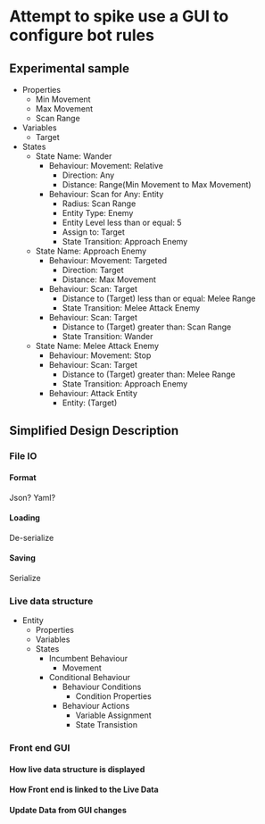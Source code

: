 # Attempt to spike use a GUI to configure bot rules

## Experimental sample

- Properties
  - Min Movement
  - Max Movement
  - Scan Range
- Variables
  - Target
- States
  - State Name: Wander
    - Behaviour: Movement: Relative
      - Direction: Any
      - Distance: Range(Min Movement to Max Movement)
    - Behaviour: Scan for Any: Entity
      - Radius: Scan Range
      - Entity Type: Enemy
      - Entity Level less than or equal: 5
      - Assign to: Target
      - State Transition: Approach Enemy
  - State Name: Approach Enemy
    - Behaviour: Movement: Targeted
      - Direction: Target
      - Distance: Max Movement
    - Behaviour: Scan: Target
      - Distance to (Target) less than or equal: Melee Range
      - State Transition: Melee Attack Enemy
    - Behaviour: Scan: Target
      - Distance to (Target) greater than: Scan Range
      - State Transition: Wander
  - State Name: Melee Attack Enemy
    - Behaviour: Movement: Stop
    - Behaviour: Scan: Target
      - Distance to (Target) greater than: Melee Range
      - State Transition: Approach Enemy
    - Behaviour: Attack Entity
      - Entity: (Target)

## Simplified Design Description

### File IO

#### Format

Json? Yaml?

#### Loading

De-serialize

#### Saving

Serialize

### Live data structure

- Entity
  - Properties
  - Variables
  - States
    - Incumbent Behaviour
      - Movement
    - Conditional Behaviour
      - Behaviour Conditions
        - Condition Properties
      - Behaviour Actions
        - Variable Assignment
        - State Transistion

### Front end GUI

#### How live data structure is displayed

#### How Front end is linked to the Live Data

#### Update Data from GUI changes